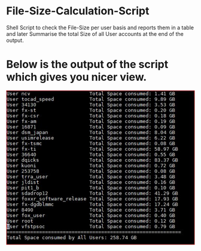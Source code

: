 # File-Size-Calculation-Script
Shell Script to check the File-Size per user basis and reports them in a table and later Summarise the total Size of all User accounts at the end of the output.

# Below is the output of the script which gives you nicer view.
![](File_Size.JPG)

